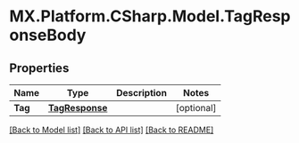# MX.Platform.CSharp.Model.TagResponseBody

## Properties

Name | Type | Description | Notes
------------ | ------------- | ------------- | -------------
**Tag** | [**TagResponse**](TagResponse.md) |  | [optional] 

[[Back to Model list]](../README.md#documentation-for-models) [[Back to API list]](../README.md#documentation-for-api-endpoints) [[Back to README]](../README.md)


